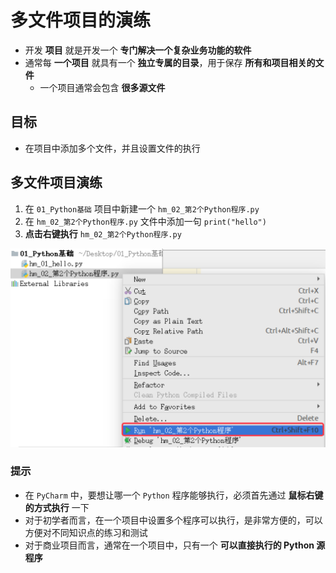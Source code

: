 # 多文件项目的演练

* 开发 **项目** 就是开发一个 **专门解决一个复杂业务功能的软件**
* 通常每 **一个项目** 就具有一个 **独立专属的目录**，用于保存 **所有和项目相关的文件**
    * 一个项目通常会包含 **很多源文件**

## 目标

* 在项目中添加多个文件，并且设置文件的执行

## 多文件项目演练

1. 在 `01_Python基础` 项目中新建一个 `hm_02_第2个Python程序.py` 
2. 在 `hm_02_第2个Python程序.py` 文件中添加一句 `print("hello")`
3. **点击右键执行** `hm_02_第2个Python程序.py`

![001_让选中的程序可以执行-w662](./images/004/001_让选中的程序可以执行.png)

### 提示

* 在 `PyCharm` 中，要想让哪一个 `Python` 程序能够执行，必须首先通过 **鼠标右键的方式执行** 一下
* 对于初学者而言，在一个项目中设置多个程序可以执行，是非常方便的，可以方便对不同知识点的练习和测试
* 对于商业项目而言，通常在一个项目中，只有一个 **可以直接执行的 Python 源程序**









